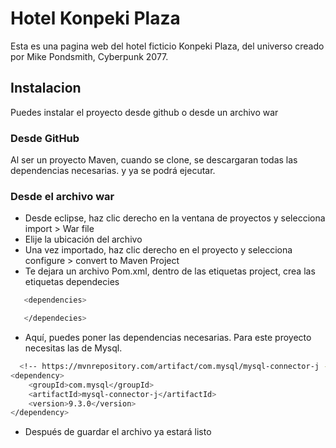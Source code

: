 # Hotel Konpeki Plaza
Esta es una pagina web del hotel ficticio Konpeki Plaza, del universo creado por Mike Pondsmith, Cyberpunk 2077.


## Instalacion
Puedes instalar el proyecto desde github o desde un archivo war

### Desde GitHub
Al ser un proyecto Maven, cuando se clone, se descargaran todas las dependencias necesarias. y ya se podrá ejecutar.

### Desde el archivo war
* Desde eclipse, haz clic derecho en la ventana de proyectos y selecciona import > War file
* Elije la ubicación del archivo
* Una vez importado, haz clic derecho en el proyecto y selecciona configure > convert to Maven Project
* Te dejara un archivo Pom.xml, dentro de las etiquetas project, crea las etiquetas dependecies
```bash
   <dependencies>

   </dependecies>
```
* Aquí, puedes poner las dependencias necesarias. Para este proyecto necesitas las de Mysql.
```bash
  <!-- https://mvnrepository.com/artifact/com.mysql/mysql-connector-j -->
<dependency>
    <groupId>com.mysql</groupId>
    <artifactId>mysql-connector-j</artifactId>
    <version>9.3.0</version>
</dependency>
 ```
 * Después de guardar el archivo ya estará listo

